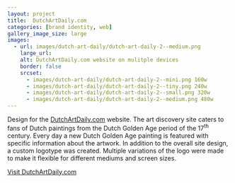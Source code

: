 ```yaml
---
layout: project
title:  DutchArtDaily.com
categories: [brand identity, web]
gallery_image_size: large
images:
  - url: images/dutch-art-daily/dutch-art-daily-2--medium.png
    large_url:
    alt: DutchArtDaily.com website on mulitple devices
    border: false
    srcset:
      - images/dutch-art-daily/dutch-art-daily-2--mini.png 160w
      - images/dutch-art-daily/dutch-art-daily-2--tiny.png 240w
      - images/dutch-art-daily/dutch-art-daily-2--small.png 320w
      - images/dutch-art-daily/dutch-art-daily-2--medium.png 480w
---
```


Design for the <a href="http://www.dutchartdaily.com" target="_blank">DutchArtDaily.com</a> website. The art discovery site caters to fans of Dutch paintings from the Dutch Golden Age period of the 17<sup>th</sup> century. Every day a new Dutch Golden Age painting is featured with specific information about the artwork. In addition to the overall site design, a custom logotype was created. Multiple variations of the logo were made to make it flexible for different mediums and screen sizes.
<div><a href="http://www.dutchartdaily.com" target="_blank" class="button">Visit DutchArtDaily.com</a></div>
